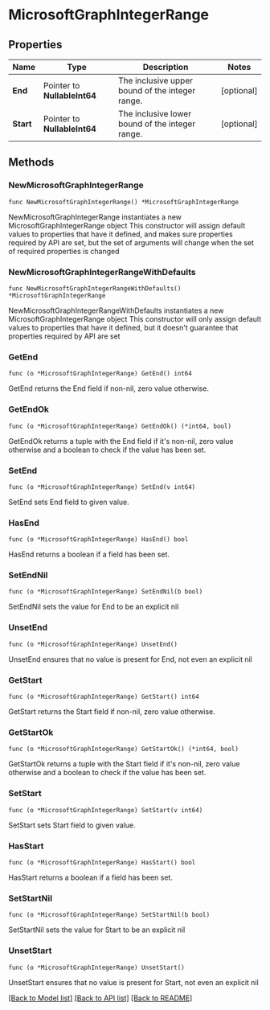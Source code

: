 # MicrosoftGraphIntegerRange

## Properties

Name | Type | Description | Notes
------------ | ------------- | ------------- | -------------
**End** | Pointer to **NullableInt64** | The inclusive upper bound of the integer range. | [optional] 
**Start** | Pointer to **NullableInt64** | The inclusive lower bound of the integer range. | [optional] 

## Methods

### NewMicrosoftGraphIntegerRange

`func NewMicrosoftGraphIntegerRange() *MicrosoftGraphIntegerRange`

NewMicrosoftGraphIntegerRange instantiates a new MicrosoftGraphIntegerRange object
This constructor will assign default values to properties that have it defined,
and makes sure properties required by API are set, but the set of arguments
will change when the set of required properties is changed

### NewMicrosoftGraphIntegerRangeWithDefaults

`func NewMicrosoftGraphIntegerRangeWithDefaults() *MicrosoftGraphIntegerRange`

NewMicrosoftGraphIntegerRangeWithDefaults instantiates a new MicrosoftGraphIntegerRange object
This constructor will only assign default values to properties that have it defined,
but it doesn't guarantee that properties required by API are set

### GetEnd

`func (o *MicrosoftGraphIntegerRange) GetEnd() int64`

GetEnd returns the End field if non-nil, zero value otherwise.

### GetEndOk

`func (o *MicrosoftGraphIntegerRange) GetEndOk() (*int64, bool)`

GetEndOk returns a tuple with the End field if it's non-nil, zero value otherwise
and a boolean to check if the value has been set.

### SetEnd

`func (o *MicrosoftGraphIntegerRange) SetEnd(v int64)`

SetEnd sets End field to given value.

### HasEnd

`func (o *MicrosoftGraphIntegerRange) HasEnd() bool`

HasEnd returns a boolean if a field has been set.

### SetEndNil

`func (o *MicrosoftGraphIntegerRange) SetEndNil(b bool)`

 SetEndNil sets the value for End to be an explicit nil

### UnsetEnd
`func (o *MicrosoftGraphIntegerRange) UnsetEnd()`

UnsetEnd ensures that no value is present for End, not even an explicit nil
### GetStart

`func (o *MicrosoftGraphIntegerRange) GetStart() int64`

GetStart returns the Start field if non-nil, zero value otherwise.

### GetStartOk

`func (o *MicrosoftGraphIntegerRange) GetStartOk() (*int64, bool)`

GetStartOk returns a tuple with the Start field if it's non-nil, zero value otherwise
and a boolean to check if the value has been set.

### SetStart

`func (o *MicrosoftGraphIntegerRange) SetStart(v int64)`

SetStart sets Start field to given value.

### HasStart

`func (o *MicrosoftGraphIntegerRange) HasStart() bool`

HasStart returns a boolean if a field has been set.

### SetStartNil

`func (o *MicrosoftGraphIntegerRange) SetStartNil(b bool)`

 SetStartNil sets the value for Start to be an explicit nil

### UnsetStart
`func (o *MicrosoftGraphIntegerRange) UnsetStart()`

UnsetStart ensures that no value is present for Start, not even an explicit nil

[[Back to Model list]](../README.md#documentation-for-models) [[Back to API list]](../README.md#documentation-for-api-endpoints) [[Back to README]](../README.md)


